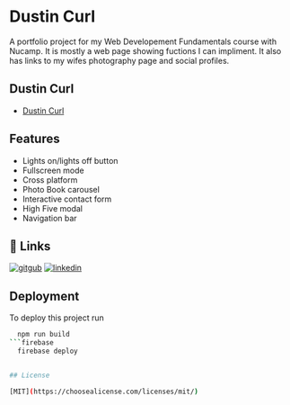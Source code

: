 # Dustin Curl

A portfolio project for my Web Developement Fundamentals course with Nucamp. It is mostly a web page showing fuctions I can impliment. It also has links to my wifes photography page and social profiles. 


## Dustin Curl

- [Dustin Curl](https://www.github.com/curlzzy)


## Features

- Lights on/lights off button
- Fullscreen mode
- Cross platform
- Photo Book carousel
- Interactive contact form
- High Five modal
- Navigation bar


## 🔗 Links
[![gitgub](https://github.com/Curlzzy/)](https://github.com/Curlzzy/)
[![linkedin](https://www.linkedin.com/feed/?trk=guest_homepage-basic_google-one-tap-submit)](https://www.linkedin.com/)



## Deployment

To deploy this project run

```bash
  npm run build
```firebase
  firebase deploy


## License

[MIT](https://choosealicense.com/licenses/mit/)
